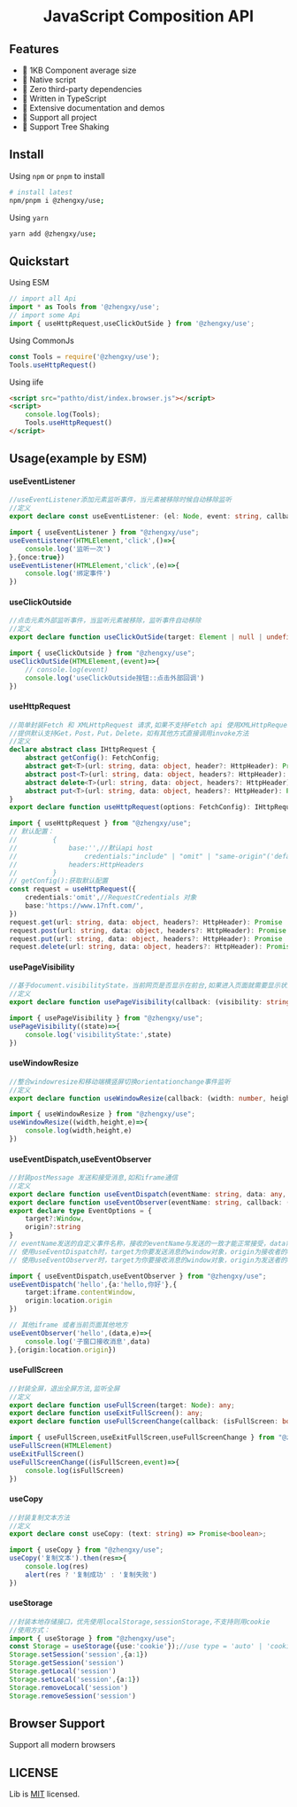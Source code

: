 <h1 align="center">
    JavaScript Composition API
</h1>

## Features
- 🚀 1KB Component average size
- 🚀 Native script
- 🚀 Zero third-party dependencies
- 💪 Written in TypeScript
- 📖 Extensive documentation and demos
- 🍭 Support all project
- 🍭 Support Tree Shaking

## Install

Using `npm` or `pnpm` to install

```bash
# install latest
npm/pnpm i @zhengxy/use;
```

Using `yarn`
```bash
yarn add @zhengxy/use;
```

## Quickstart

Using ESM
```js
// import all Api
import * as Tools from '@zhengxy/use';
// import some Api
import { useHttpRequest,useClickOutSide } from '@zhengxy/use';
```

Using CommonJs

```js
const Tools = require('@zhengxy/use');
Tools.useHttpRequest()
```

Using iife
```html
<script src="pathto/dist/index.browser.js"></script>
<script>
    console.log(Tools);
    Tools.useHttpRequest()
</script>
```

## Usage(example by ESM)

#### useEventListener
```typescript
//useEventListener添加元素监听事件，当元素被移除时候自动移除监听
//定义
export declare const useEventListener: (el: Node, event: string, callback: Function, options?: AddEventListenerOptions | boolean) => void;

import { useEventListener } from "@zhengxy/use";
useEventListener(HTMLElement,'click',()=>{
    console.log('监听一次')
},{once:true})
useEventListener(HTMLElement,'click',(e)=>{
    console.log('绑定事件')
})
```

#### useClickOutside
```typescript
//点击元素外部监听事件，当监听元素被移除，监听事件自动移除
//定义
export declare function useClickOutSide(target: Element | null | undefined, listener: EventListener, options?: UseClickOutSideOptions): void;

import { useClickOutside } from "@zhengxy/use";
useClickOutSide(HTMLElement,(event)=>{
    // console.log(event)
    console.log('useClickOutside按钮::点击外部回调')
})
```

#### useHttpRequest
```typescript
//简单封装Fetch 和 XMLHttpRequest 请求,如果不支持Fetch api 使用XMLHttpRequest
//提供默认支持Get，Post，Put，Delete，如有其他方式直接调用invoke方法
//定义
declare abstract class IHttpRequest {
    abstract getConfig(): FetchConfig;
    abstract get<T>(url: string, data: object, header?: HttpHeader): Promise<T>;
    abstract post<T>(url: string, data: object, headers?: HttpHeader): Promise<T>;
    abstract delete<T>(url: string, data: object, headers?: HttpHeader): Promise<T>;
    abstract put<T>(url: string, data: object, headers?: HttpHeader): Promise<T>;
}
export declare function useHttpRequest(options: FetchConfig): IHttpRequest;

import { useHttpRequest } from "@zhengxy/use";
// 默认配置：
//         {
//             base:'',//默认api host
//                 credentials:"include" | "omit" | "same-origin"('default'),
//             headers:HttpHeaders
//         }
// getConfig():获取默认配置
const request = useHttpRequest({
    credentials:'omit',//RequestCredentials 对象
    base:'https://www.17nft.com/',
})
request.get(url: string, data: object, headers?: HttpHeader): Promise
request.post(url: string, data: object, headers?: HttpHeader): Promise
request.put(url: string, data: object, headers?: HttpHeader): Promise
request.delete(url: string, data: object, headers?: HttpHeader): Promise
```

#### usePageVisibility
```typescript
//基于document.visibilityState，当前网页是否显示在前台,如果进入页面就需要显示状态，手动调用document.visibilityState获取
//定义
export declare function usePageVisibility(callback: (visibility: string) => void): void;

import { usePageVisibility } from "@zhengxy/use";
usePageVisibility((state)=>{
    console.log('visibilityState:',state)
})
```
#### useWindowResize
```typescript
//整合windowresize和移动端横竖屏切换orientationchange事件监听
//定义
export declare function useWindowResize(callback: (width: number, height: number, args: IArguments) => void): void;

import { useWindowResize } from "@zhengxy/use";
useWindowResize((width,height,e)=>{
    console.log(width,height,e)
})
```

#### useEventDispatch,useEventObserver
```typescript
//封装postMessage 发送和接受消息,如和iframe通信
//定义
export declare function useEventDispatch(eventName: string, data: any, options?: EventOptions): void;
export declare function useEventObserver(eventName: string, callback: (data: any, event: MessageEvent) => void, options?: EventOptions): void;
export declare type EventOptions = {
    target?:Window,
    origin?:string
}
// eventName发送的自定义事件名称，接收的eventName与发送的一致才能正常接受，data需要发送消息的对象
// 使用useEventDispatch时，target为你要发送消息的window对象，origin为接收者的origin，如果目标窗口的domain为origin才会收到此消息，默认值"*"，所有窗口都会收到消息，注：受同源策略的限制，target和origin必须在同一域名下
// 使用useEventObserver时，target为你要接收消息的window对象，origin为发送者的origin，如果发送者的origin为设置的origin才会收到此消息，默认值为空，接收所有为eventName的消息

import { useEventDispatch,useEventObserver } from "@zhengxy/use";
useEventDispatch('hello',{a:'hello,你好'},{
    target:iframe.contentWindow,
    origin:location.origin
})

// 其他iframe 或者当前页面其他地方
useEventObserver('hello',(data,e)=>{
    console.log('子窗口接收消息',data)
},{origin:location.origin})
```

#### useFullScreen
```typescript
//封装全屏，退出全屏方法,监听全屏
//定义
export declare function useFullScreen(target: Node): any;
export declare function useExitFullScreen(): any;
export declare function useFullScreenChange(callback: (isFullScreen: boolean, arg: IArguments) => void): void;

import { useFullScreen,useExitFullScreen,useFullScreenChange } from "@zhengxy/use";
useFullScreen(HTMLElement)
useExitFullScreen()
useFullScreenChange((isFullScreen,event)=>{
    console.log(isFullScreen)
})
```
#### useCopy
```typescript
//封装复制文本方法
//定义
export declare const useCopy: (text: string) => Promise<boolean>;

import { useCopy } from "@zhengxy/use";
useCopy('复制文本').then(res=>{
    console.log(res)
    alert(res ? '复制成功' : '复制失败')
})
```

#### useStorage
```typescript
//封装本地存储接口，优先使用localStorage,sessionStorage,不支持则用cookie
//使用方式：
import { useStorage } from "@zhengxy/use";
const Storage = useStorage({use:'cookie'});//use type = 'auto' | 'cookie' | 'storage'
Storage.setSession('session',{a:1})
Storage.getSession('session')
Storage.getLocal('session')
Storage.setLocal('session',{a:1})
Storage.removeLocal('session')
Storage.removeSession('session')
```

## Browser Support

Support all modern browsers

## LICENSE

Lib is [MIT](https://github.com/mikey-labs/use/blob/main/LICENSE) licensed.
